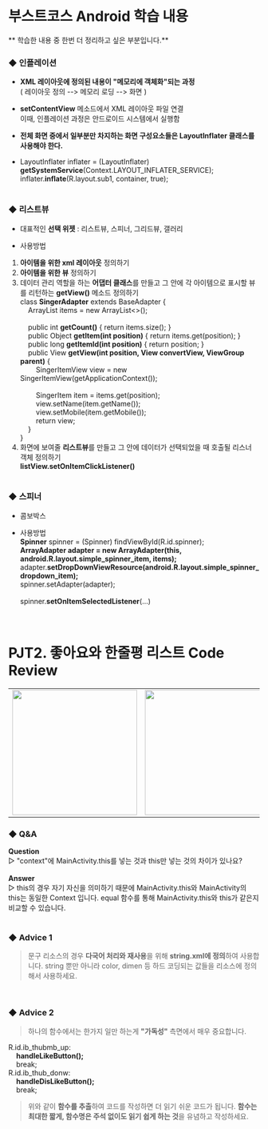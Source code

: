 # 부스트코스 Android 학습 내용<br> 
** 학습한 내용 중 한번 더 정리하고 싶은 부분입니다.**<br>

### ◆ 인플레이션
+ <b>XML 레이아웃에 정의된 내용이 "메모리에 객체화"되는 과정</b><br>
( 레이아웃 정의  -->  메모리 로딩 -->  화면 )

+ <b>setContentView</b> 메소드에서 XML 레이아웃 파일 연결<br>
이때, 인플레이션 과정은 안드로이드 시스템에서 실행함

+ <b>전체 화면 중에서 일부분만 차지하는 화면 구성요소들은 LayoutInflater 클래스를 사용해야 한다.</b>

+ LayoutInflater inflater = (LayoutInflater) <b>getSystemService</b>(Context.LAYOUT_INFLATER_SERVICE);<br>
inflater.<b>inflate</b>(R.layout.sub1, container, true);<br><br>

### ◆ 리스트뷰
+ 대표적인 <b>선택 위젯</b> : 리스트뷰, 스피너, 그리드뷰, 갤러리

+ 사용방법
1) <b>아이템을 위한 xml 레이아웃</b> 정의하기
2) <b>아이템을 위한 뷰</b> 정의하기
3) 데이터 관리 역할을 하는 <b>어댑터 클래스</b>를 만들고 그 안에 각 아이템으로 표시할 뷰를 리턴하는 <b>getView()</b> 메소드 정의하기<br>
class <b>SingerAdapter</b> extends BaseAdapter {<br>
  &nbsp;&nbsp;&nbsp;&nbsp;ArrayList<SingerItem> items = new ArrayList<>();<br><br>
  &nbsp;&nbsp;&nbsp;&nbsp;public int <b>getCount()</b> { return items.size(); }<br>
  &nbsp;&nbsp;&nbsp;&nbsp;public Object <b>getItem(int position)</b> { return items.get(position); }<br>
  &nbsp;&nbsp;&nbsp;&nbsp;public long <b>getItemId(int position)</b> { return position; }<br>
  &nbsp;&nbsp;&nbsp;&nbsp;public View <b>getView(int position, View convertView, ViewGroup parent)</b> { <br>&nbsp;&nbsp;&nbsp;&nbsp;&nbsp;&nbsp;&nbsp;&nbsp;SingerItemView view = new SingerItemView(getApplicationContext());<br><br>
  &nbsp;&nbsp;&nbsp;&nbsp;&nbsp;&nbsp;&nbsp;&nbsp;SingerItem item = items.get(position);<br>
  &nbsp;&nbsp;&nbsp;&nbsp;&nbsp;&nbsp;&nbsp;&nbsp;view.setName(item.getName());<br>
  &nbsp;&nbsp;&nbsp;&nbsp;&nbsp;&nbsp;&nbsp;&nbsp;view.setMobile(item.getMobile());<br>
  &nbsp;&nbsp;&nbsp;&nbsp;&nbsp;&nbsp;&nbsp;&nbsp;return view;<br>&nbsp;&nbsp;&nbsp;&nbsp;}<br>
}<br>
4) 화면에 보여줄 <b>리스트뷰</b>를 만들고 그 안에 데이터가 선택되었을 때 호출될 리스너 객체 정의하기<br>
  <b>listView.setOnItemClickListener()</b><br><br>

### ◆ 스피너
+ 콤보박스

+ 사용방법<br>
<b>Spinner</b> spinner = (Spinner) findViewById(R.id.spinner);<br>
<b>ArrayAdapter<String> adapter = new ArrayAdapter<String>(this, android.R.layout.simple_spinner_item, items);</b><br>
  adapter.<b>setDropDownViewResource(android.R.layout.simple_spinner_dropdown_item);</b><br>
spinner.setAdapter(adapter);<br><br>
spinner.<b>setOnItemSelectedListener</b>(...)
<br><br><br>

# PJT2. 좋아요와 한줄평 리스트 Code Review
<table>
  <tr><td><img src="https://user-images.githubusercontent.com/25261296/61945965-4e219380-afdc-11e9-9fb3-b50ee8c74929.png" width="250"></td>
      <td><img src="https://user-images.githubusercontent.com/25261296/61956662-9484eb80-aff8-11e9-8ae8-21225cdfe825.png" width="250"></td>
      <td><img src="https://user-images.githubusercontent.com/25261296/61946054-87f29a00-afdc-11e9-8715-0c820a5fbdfa.png" width="250"></td></tr>
</table>

### ◆ Q&A
<b>Question</b><br>
▷ "context"에 MainActivity.this를 넣는 것과 this만 넣는 것의 차이가 있나요?<br><br>
<b>Answer</b><br>
▷ this의 경우 자기 자신을 의미하기 때문에 MainActivity.this와 MainActivity의 this는 동일한 Context 입니다. equal 함수를 통해 MainActivity.this와 this가 같은지 비교할 수 있습니다.
<br><br>

### ◆ Advice 1
> 문구 리소스의 경우 <b>다국어 처리와 재사용</b>을 위해 <b>string.xml에 정의</b>하여 사용합니다. string 뿐만 아니라 color, dimen 등 하드 코딩되는 값들을 리소스에 정의해서 사용하세요.
<br>

### ◆ Advice 2
> 하나의 함수에서는 한가지 일만 하는게 <b>"가독성"</b> 측면에서 매우 중요합니다. 

R.id.ib_thubmb_up:<br>
   &nbsp;&nbsp;&nbsp;&nbsp;<b>handleLikeButton();</b><br>
   &nbsp;&nbsp;&nbsp;&nbsp;break;<br>
R.id.ib_thub_donw:<br>
   &nbsp;&nbsp;&nbsp;&nbsp;<b>handleDisLikeButton();</b><br>
   &nbsp;&nbsp;&nbsp;&nbsp;break;
> 위와 같이 <b>함수를 추출</b>하여 코드를 작성하면 더 읽기 쉬운 코드가 됩니다. <b>함수는 최대한 짧게, 함수명은 주석 없이도 읽기 쉽게 하는 것</b>을 유념하고 작성하세요.
